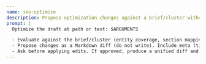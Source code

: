 ```yaml
---
name: seo:optimize
description: Propose optimization changes against a brief/cluster without writing files.
prompt: |
  Optimize the draft at path or text: $ARGUMENTS

  - Evaluate against the brief/cluster (entity coverage, section mapping, snippetability, E-E-A-T).
  - Propose changes as a Markdown diff (do not write). Include meta (title/description), headings, FAQs, and schema tweaks.
  - Ask before applying edits. If approved, produce a unified diff and then apply.
---
```

